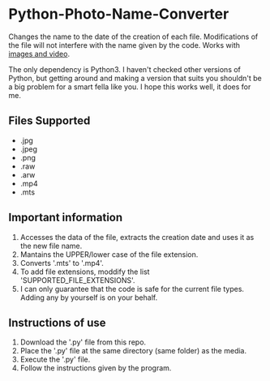 # Python-Photo-Name-Converter
Changes the name to the date of the creation of each file. Modifications of the file will not interfere with the name given by the code. Works with [images and video](#files-supported).

The only dependency is Python3. I haven't checked other versions of Python, but getting around and making a version that suits you shouldn't be a big problem for a smart fella like you.
I hope this works well, it does for me.

## Files Supported

*  .jpg
*  .jpeg
*  .png
*  .raw
*  .arw
*  .mp4
*  .mts

## Important information

1.  Accesses the data of the file, extracts the creation date and uses it as the new file name.
2.  Mantains the UPPER/lower case of the file extension.
3.  Converts '.mts' to '.mp4'.
4.  To add file extensions, moddify the list 'SUPPORTED_FILE_EXTENSIONS'.
5.  I can only guarantee that the code is safe for the current file types. Adding any by yourself is on your behalf.  

## Instructions of use

1.  Download the '.py' file from this repo.
2.  Place the '.py' file at the same directory (same folder) as the media.
3.  Execute the '.py' file.
4.  Follow the instructions given by the program.
